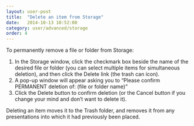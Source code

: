 ```yaml
---
layout: user-post
title:  "Delete an item from Storage"
date:   2014-10-13 10:52:00
category: user/advanced/storage
order: 4
---
```


To permanently remove a file or folder from Storage:

1. In the Storage window, click the checkmark box beside the name of the desired file or folder (you can select multiple items for simultaneous deletion), and then click the Delete link (the trash can icon).
2. A pop-up window will appear asking you to “Please confirm PERMANENT deletion of: (file or folder name)”
3. Click the Delete button to confirm deletion (or the Cancel button if you change your mind and don’t want to delete it).

Deleting an item moves it to the Trash folder, and removes it from any presentations into which it had previously been placed.

